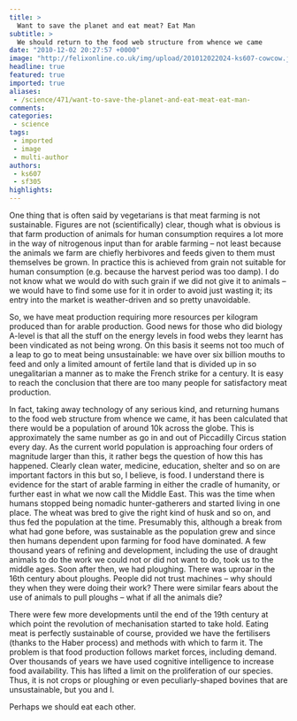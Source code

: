 ```yaml
---
title: >
  Want to save the planet and eat meat? Eat Man
subtitle: >
  We should return to the food web structure from whence we came
date: "2010-12-02 20:27:57 +0000"
image: "http://felixonline.co.uk/img/upload/201012022024-ks607-cowcow.jpg"
headline: true
featured: true
imported: true
aliases:
 - /science/471/want-to-save-the-planet-and-eat-meat-eat-man-
comments:
categories:
 - science
tags:
 - imported
 - image
 - multi-author
authors:
 - ks607
 - sf305
highlights:
---
```


One thing that is often said by vegetarians is that meat farming is not sustainable. Figures are not (scientifically) clear, though what is obvious is that farm production of animals for human consumption requires a lot more in the way of nitrogenous input than for arable farming – not least because the animals we farm are chiefly herbivores and feeds given to them must themselves be grown. In practice this is achieved from grain not suitable for human consumption (e.g. because the harvest period was too damp). I do not know what we would do with such grain if we did not give it to animals – we would have to find some use for it in order to avoid just wasting it; its entry into the market is weather-driven and so pretty unavoidable.

So, we have meat production requiring more resources per kilogram produced than for arable production. Good news for those who did biology A-level is that all the stuff on the energy levels in food webs they learnt has been vindicated as not being wrong. On this basis it seems not too much of a leap to go to meat being unsustainable: we have over six billion mouths to feed and only a limited amount of fertile land that is divided up in so unegalitarian a manner as to make the French strike for a century. It is easy to reach the conclusion that there are too many people for satisfactory meat production.

In fact, taking away technology of any serious kind, and returning humans to the food web structure from whence we came, it has been calculated that there would be a population of around 10k across the globe. This is approximately the same number as go in and out of Piccadilly Circus station every day. As the current world population is approaching four orders of magnitude larger than this, it rather begs the question of how this has happened. Clearly clean water, medicine, education, shelter and so on are important factors in this but so, I believe, is food. I understand there is evidence for the start of arable farming in either the cradle of humanity, or further east in what we now call the Middle East. This was the time when humans stopped being nomadic hunter-gatherers and started living in one place. The wheat was bred to give the right kind of husk and so on, and thus fed the population at the time. Presumably this, although a break from what had gone before, was sustainable as the population grew and since then humans dependent upon farming for food have dominated. A few thousand years of refining and development, including the use of draught animals to do the work we could not or did not want to do, took us to the middle ages. Soon after then, we had ploughing. There was uproar in the 16th century about ploughs. People did not trust machines – why should they when they were doing their work? There were similar fears about the use of animals to pull ploughs – what if all the animals die?

There were few more developments until the end of the 19th century at which point the revolution of mechanisation started to take hold. Eating meat is perfectly sustainable of course, provided we have the fertilisers (thanks to the Haber process) and methods with which to farm it. The problem is that food production follows market forces, including demand. Over thousands of years we have used cognitive intelligence to increase food availability. This has lifted a limit on the proliferation of our species. Thus, it is not crops or ploughing or even peculiarly-shaped bovines that are unsustainable, but you and I.

Perhaps we should eat each other.
